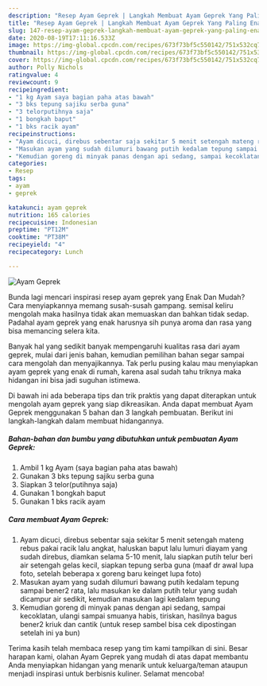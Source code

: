 ```yaml
---
description: "Resep Ayam Geprek | Langkah Membuat Ayam Geprek Yang Paling Enak"
title: "Resep Ayam Geprek | Langkah Membuat Ayam Geprek Yang Paling Enak"
slug: 147-resep-ayam-geprek-langkah-membuat-ayam-geprek-yang-paling-enak
date: 2020-08-19T17:11:16.533Z
image: https://img-global.cpcdn.com/recipes/673f73bf5c550142/751x532cq70/ayam-geprek-foto-resep-utama.jpg
thumbnail: https://img-global.cpcdn.com/recipes/673f73bf5c550142/751x532cq70/ayam-geprek-foto-resep-utama.jpg
cover: https://img-global.cpcdn.com/recipes/673f73bf5c550142/751x532cq70/ayam-geprek-foto-resep-utama.jpg
author: Polly Nichols
ratingvalue: 4
reviewcount: 9
recipeingredient:
- "1 kg Ayam saya bagian paha atas bawah"
- "3 bks tepung sajiku serba guna"
- "3 telorputihnya saja"
- "1 bongkah baput"
- "1 bks racik ayam"
recipeinstructions:
- "Ayam dicuci, direbus sebentar saja sekitar 5 menit setengah mateng rebus pakai racik lalu angkat, haluskan baput lalu lumuri diayam yang sudah direbus, diamkan selama 5-10 menit, lalu siapkan putih telur beri air setengah gelas kecil, siapkan tepung serba guna (maaf dr awal lupa foto, setelah beberapa x goreng baru keinget lupa foto)"
- "Masukan ayam yang sudah dilumuri bawang putih kedalam tepung sampai bener2 rata, lalu masukan ke dalam putih telur yang sudah dicampur air sedikit, kemudian masukan lagi kedalam tepung"
- "Kemudian goreng di minyak panas dengan api sedang, sampai kecoklatan, ulangi sampai smuanya habis, tiriskan, hasilnya bagus bener2 kriuk dan cantik (untuk resep sambel bisa cek dipostingan setelah ini ya bun)"
categories:
- Resep
tags:
- ayam
- geprek

katakunci: ayam geprek 
nutrition: 165 calories
recipecuisine: Indonesian
preptime: "PT12M"
cooktime: "PT38M"
recipeyield: "4"
recipecategory: Lunch

---
```



![Ayam Geprek](https://img-global.cpcdn.com/recipes/673f73bf5c550142/751x532cq70/ayam-geprek-foto-resep-utama.jpg)

Bunda lagi mencari inspirasi resep ayam geprek yang Enak Dan Mudah? Cara menyiapkannya memang susah-susah gampang. semisal keliru mengolah maka hasilnya tidak akan memuaskan dan bahkan tidak sedap. Padahal ayam geprek yang enak harusnya sih punya aroma dan rasa yang bisa memancing selera kita.



Banyak hal yang sedikit banyak mempengaruhi kualitas rasa dari ayam geprek, mulai dari jenis bahan, kemudian pemilihan bahan segar sampai cara mengolah dan menyajikannya. Tak perlu pusing kalau mau menyiapkan ayam geprek yang enak di rumah, karena asal sudah tahu triknya maka hidangan ini bisa jadi suguhan istimewa.


Di bawah ini ada beberapa tips dan trik praktis yang dapat diterapkan untuk mengolah ayam geprek yang siap dikreasikan. Anda dapat membuat Ayam Geprek menggunakan 5 bahan dan 3 langkah pembuatan. Berikut ini langkah-langkah dalam membuat hidangannya.

<!--inarticleads1-->

##### Bahan-bahan dan bumbu yang dibutuhkan untuk pembuatan Ayam Geprek:

1. Ambil 1 kg Ayam (saya bagian paha atas bawah)
1. Gunakan 3 bks tepung sajiku serba guna
1. Siapkan 3 telor(putihnya saja)
1. Gunakan 1 bongkah baput
1. Gunakan 1 bks racik ayam




<!--inarticleads2-->

##### Cara membuat Ayam Geprek:

1. Ayam dicuci, direbus sebentar saja sekitar 5 menit setengah mateng rebus pakai racik lalu angkat, haluskan baput lalu lumuri diayam yang sudah direbus, diamkan selama 5-10 menit, lalu siapkan putih telur beri air setengah gelas kecil, siapkan tepung serba guna (maaf dr awal lupa foto, setelah beberapa x goreng baru keinget lupa foto)
1. Masukan ayam yang sudah dilumuri bawang putih kedalam tepung sampai bener2 rata, lalu masukan ke dalam putih telur yang sudah dicampur air sedikit, kemudian masukan lagi kedalam tepung
1. Kemudian goreng di minyak panas dengan api sedang, sampai kecoklatan, ulangi sampai smuanya habis, tiriskan, hasilnya bagus bener2 kriuk dan cantik (untuk resep sambel bisa cek dipostingan setelah ini ya bun)




Terima kasih telah membaca resep yang tim kami tampilkan di sini. Besar harapan kami, olahan Ayam Geprek yang mudah di atas dapat membantu Anda menyiapkan hidangan yang menarik untuk keluarga/teman ataupun menjadi inspirasi untuk berbisnis kuliner. Selamat mencoba!
